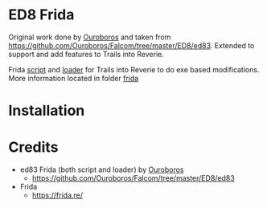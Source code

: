 # ED8 Frida
Original work done by [Ouroboros](https://github.com/Ouroboros) and taken from https://github.com/Ouroboros/Falcom/tree/master/ED8/ed83. Extended to support and add features to Trails into Reverie.

Frida [script](https://github.com/Drew0912/ED8Frida/tree/main/frida) and [loader](https://github.com/Drew0912/ED8Frida/tree/main/FridaLoader) for Trails into Reverie to do exe based modifications. More information located in folder [frida](https://github.com/Drew0912/ED8Frida/tree/main/frida)

# Installation

# Credits
- ed83 Frida (both script and loader) by [Ouroboros](https://github.com/Ouroboros)
    - https://github.com/Ouroboros/Falcom/tree/master/ED8/ed83
- Frida
    - https://frida.re/